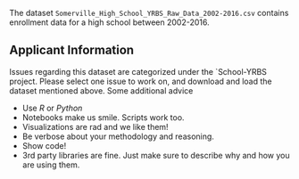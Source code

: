 The dataset `Somerville_High_School_YRBS_Raw_Data_2002-2016.csv` contains enrollment data for a high school between 2002-2016.

## Applicant Information
Issues regarding this dataset are categorized under the `School-YRBS project. Please select one issue to work on, and 
download and load the dataset mentioned above.
Some additional advice

* Use _R_ or _Python_
* Notebooks make us smile. Scripts work too.
* Visualizations are rad and we like them!
* Be verbose about your methodology and reasoning.
* Show code!
* 3rd party libraries are fine. Just make sure to describe why and how you are using them.